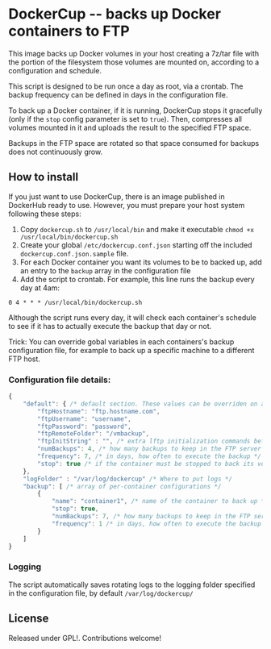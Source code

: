 # DockerCup -- backs up Docker containers to FTP

This image backs up Docker volumes in your host creating a 7z/tar file with the portion of the filesystem those volumes are mounted on, according to a configuration and schedule.

This script is designed to be run once a day as root, via a crontab. The backup frequency can be defined in days in the configuration file.

To back up a Docker container, if it is running, DockerCup stops it gracefully (only if the `stop` config parameter is set to `true`). Then, compresses all volumes mounted in it and uploads the result to the specified FTP space.

Backups in the FTP space are rotated so that space consumed for backups does not continuously grow.

## How to install

If you just want to use DockerCup, there is an image published in DockerHub ready to use. However, you must prepare your host system following these steps:

1. Copy `dockercup.sh` to `/usr/local/bin` and make it executable `chmod +x /usr/local/bin/dockercup.sh`
2. Create your global `/etc/dockercup.conf.json` starting off the included `dockercup.conf.json.sample` file.
3. For each Docker container you want its volumes to be to backed up, add an entry to the `backup` array in the configuration file
4. Add the script to crontab. For example, this line runs the backup every day at 4am:

```
0 4 * * * /usr/local/bin/dockercup.sh
```

Although the script runs every day, it will check each container's schedule to see if it has to actually execute the backup that day or not.

Trick: You can override gobal variables in each containers's backup configuration file, for example to back up a specific machine to a different FTP host.

### Configuration file details:

```javascript
{
    "default": { /* default section. These values can be overriden on a per-container basis */
        "ftpHostname": "ftp.hostname.com",
        "ftpUsername": "username",
        "ftpPassword": "password",
        "ftpRemoteFolder": "/vmbackup",
		"ftpInitString" : "", /* extra lftp initialization commands before FTP connection is opened. See lftp man page for options here */
        "numBackups": 4, /* how many backups to keep in the FTP server */
        "frequency": 7, /* in days, how often to execute the backup */
        "stop": true /* if the container must be stopped to back its volumes up */
    },
    "logFolder" : "/var/log/dockercup" /* Where to put logs */
    "backup": [ /* array of per-container configurations */
        {
            "name": "container1", /* name of the container to back up */
            "stop": true,
            "numBackups": 7, /* how many backups to keep in the FTP server */
            "frequency": 1 /* in days, how often to execute the backup */
        }
    ]
}
```

### Logging

The script automatically saves rotating logs to the logging folder specified in the configuration file, by default `/var/log/dockercup/`

## License

Released under GPL!. Contributions welcome!

